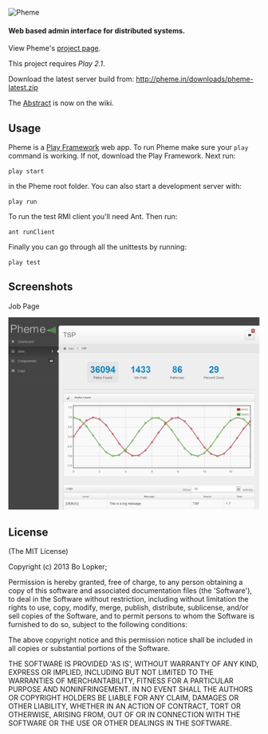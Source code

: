 ![Pheme](https://raw.github.com/blopker/Pheme/master/logo.png)

#### Web based admin interface for distributed systems.

View Pheme's [project page](http://blopker.github.com/Pheme/).

This project requires *Play 2.1*.

Download the latest server build from: <http://pheme.in/downloads/pheme-latest.zip>

The [Abstract](https://github.com/blopker/Pheme/wiki/Abstract) is now on the wiki.

## Usage
Pheme is a [Play Framework](http://www.playframework.org) web app. To run Pheme make sure your `play` command is working. If not, download the Play Framework. Next run:

	play start

in the Pheme root folder. You can also start a development server with:

	play run

To run the test RMI client you'll need Ant. Then run:

	ant runClient

Finally you can go through all the unittests by running:

	play test

## Screenshots

Job Page

![Logs](https://github.com/blopker/Pheme/blob/master/pheme_logs.PNG?raw=true)

## License

(The MIT License)

Copyright (c) 2013 Bo Lopker;

Permission is hereby granted, free of charge, to any person obtaining
a copy of this software and associated documentation files (the
'Software'), to deal in the Software without restriction, including
without limitation the rights to use, copy, modify, merge, publish,
distribute, sublicense, and/or sell copies of the Software, and to
permit persons to whom the Software is furnished to do so, subject to
the following conditions:

The above copyright notice and this permission notice shall be
included in all copies or substantial portions of the Software.

THE SOFTWARE IS PROVIDED 'AS IS', WITHOUT WARRANTY OF ANY KIND,
EXPRESS OR IMPLIED, INCLUDING BUT NOT LIMITED TO THE WARRANTIES OF
MERCHANTABILITY, FITNESS FOR A PARTICULAR PURPOSE AND NONINFRINGEMENT.
IN NO EVENT SHALL THE AUTHORS OR COPYRIGHT HOLDERS BE LIABLE FOR ANY
CLAIM, DAMAGES OR OTHER LIABILITY, WHETHER IN AN ACTION OF CONTRACT,
TORT OR OTHERWISE, ARISING FROM, OUT OF OR IN CONNECTION WITH THE
SOFTWARE OR THE USE OR OTHER DEALINGS IN THE SOFTWARE.
